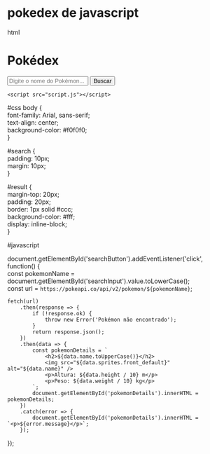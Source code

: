 # pokedex de javascript

html

<!DOCTYPE html>  
<html lang="pt-BR">  
<head>  
    <meta charset="UTF-8">  
    <meta name="viewport" content="width=device-width, initial-scale=1.0">  
    <link rel="stylesheet" href="style.css">  
    <title>Pokédex</title>  
</head>  
<body>  
    <h1>Pokédex</h1>  
    <input type="text" id="search" placeholder="Digite o nome do Pokémon...">  
    <button id="searchBtn">Buscar</button>  
    <div id="result"></div>  

    <script src="script.js"></script>  
</body>  
</html>  



#css
body {  
    font-family: Arial, sans-serif;  
    text-align: center;  
    background-color: #f0f0f0;  
}  

#search {  
    padding: 10px;  
    margin: 10px;  
}  

#result {  
    margin-top: 20px;  
    padding: 20px;  
    border: 1px solid #ccc;  
    background-color: #fff;  
    display: inline-block;  
}  


#javascript

document.getElementById('searchButton').addEventListener('click', function() {  
    const pokemonName = document.getElementById('searchInput').value.toLowerCase();  
    const url = `https://pokeapi.co/api/v2/pokemon/${pokemonName}`;  

    fetch(url)  
        .then(response => {  
            if (!response.ok) {  
                throw new Error('Pokémon não encontrado');  
            }  
            return response.json();  
        })  
        .then(data => {  
            const pokemonDetails = `  
                <h2>${data.name.toUpperCase()}</h2>  
                <img src="${data.sprites.front_default}" alt="${data.name}" />  
                <p>Altura: ${data.height / 10} m</p>  
                <p>Peso: ${data.weight / 10} kg</p>  
            `;  
            document.getElementById('pokemonDetails').innerHTML = pokemonDetails;  
        })  
        .catch(error => {  
            document.getElementById('pokemonDetails').innerHTML = `<p>${error.message}</p>`;  
        });  
});  





